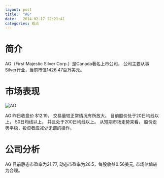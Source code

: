 ```yaml
---
layout: post
title:  "AG"
date:   2014-02-17 12:21:41
categories: 观点
---
```


# 简介
AG（First Majestic Silver Corp.）是Canada著名上市公司，
公司主要从事Silver行业，当前市值1426.47百万美元。

# 市场表现

![AG](http://finviz.com/chart.ashx?t=AG&ty=c&ta=1&p=d&s=l)

AG 昨日收盘价 $12.19，
交易量较正常情况有所放大。
目前股价处于20日均线以上，
50日均线以上，
并且处于200日均线以上。
从短期市场走势来看，
股价走势平稳，投资者应减少无谓的操作。

# 公司分析
AG 目前静态市盈率为21.77, 动态市盈率为26.5，每股收益0.56美元,
市场估值较为合理。
